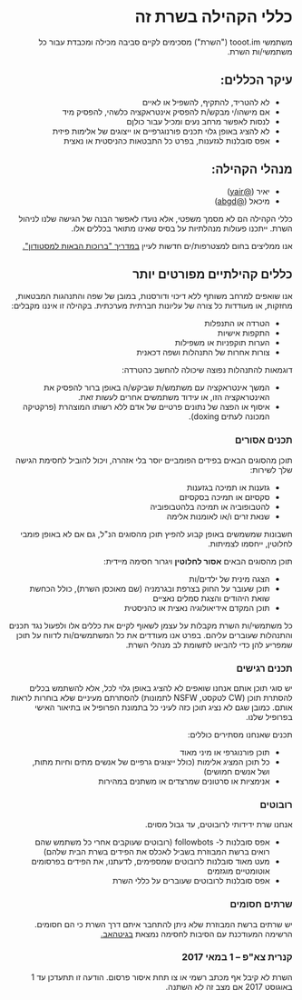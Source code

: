 <div dir="rtl">

# כללי הקהילה בשרת זה
משתמשי tooot.im ("השרת") מסכימים לקיים סביבה מכילה ומכבדת עבור כל משתמשי/ות השרת.

## עיקר הכללים:
- לא להטריד, להתקיף, להשפיל או לאיים
- אם מישהו/י מבקש/ת להפסיק אינטראקציה כלשהי, להפסיק מיד
- לנסות לאפשר מרחב נעים ומכיל עבור כולןם
- לא להציג באופן גלוי תכנים פורנוגרפיים או ייצוגים של אלימות פיזית
- אפס סובלנות לגזענות, בפרט כל התבטאות כהניסטית או נאצית


## מנהלי הקהילה:
- יאיר ([@yair](https://tooot.im/@yair))
- מיכאל ([@abgd](https://tooot.im/@abgd)) 

כללי הקהילה הם לא מסמך משפטי, אלא נועדו לאפשר הבנה של הגישה שלנו לניהול השרת. ייתכנו פעולות מנהלתיות על בסיס שאינו מתואר בכללים אלו.

אנו ממליצים בחום למצטרפות/ים חדשות לעיין [במדריך "ברוכות הבאות למסטודון".](https://github.com/Toootim/Resources/blob/master/info/welcome.md)


## כללים קהילתיים מפורטים יותר
אנו שואפים למרחב משותף ללא דיכוי ודורסנות, במובן של שפה והתנהגות המבטאות, מחזקות, או מעודדות כל צורה של עליונות חברתית מערכתית.
בקהילה זו איננו מקבלים:
- הטרדה או התנפלות
- התקפות אישיות
- הערות תוקפניות או משפילות
- צורות אחרות של התנהלות ושפה דכאנית

דוגמאות להתנהלות נפוצה שיכולה להחשב כהטרדה:
- המשך אינטראקציה עם משתמש/ת שביקש/ה באופן ברור להפסיק את האינטראקציה הזו, או עידוד משתמשים אחרים לעשות זאת.
- איסוף או הפצה של נתונים פרטיים של אדם ללא רשותו המוצהרת (פרקטיקה המכונה לעתים doxing).

### תכנים אסורים
תוכן מהסוגים הבאים בפידים הפומביים יוסר בלי אזהרה, ויכול להוביל לחסימת הגישה שלך לשירות:
- גזענות או תמיכה בגזענות
- סקסיזם או תמיכה בסקסיזם
- להטבופוביה או תמיכה בלהטבופוביה
- שנאת זרים ו/או לאומנות אלימה

חשבונות שמשמשים באופן קבוע להפיץ תוכן מהסוגים הנ"ל, גם אם לא באופן פומבי לחלוטין, ייחסמו לצמיתות.

תוכן מהסוגים הבאים **אסור לחלוטין** ויגרור חסימה מיידית:
- הצגה מינית של ילדים/ות
- תוכן שעובר על החוק בצרפת ובגרמניה (שם מאוכסן השרת), כולל הכחשת שואת היהודים והצגת סמלים נאציים
- תוכן המקדם אידיאולוגיה נאצית או כהניסטית

כל משתמשי/ות השרת מקבלות על עצמן לשאוף לקיים את כללים אלו ולפעול נגד תכנים והתנהלות שעוברים עליהם. בפרט אנו מעודדים את כל המשתמשים/ות לדווח על תוכן שמפריע להן כדי להביאו לתשומת לב מנהלי השרת.


### תכנים רגישים
יש סוגי תוכן אותם אנחנו שואפים לא להציג באופן גלוי לכל, אלא להשתמש בכלים להסתרת תוכן (CW לטקסט, NSFW לתמונות) להסתרתם מעיניים שלא בוחרות לראות אותם. כמובן שגם לא נציג תוכן כזה לעיני כל בתמונת הפרופיל או בתיאור האישי בפרופיל שלנו.

תכנים שאנחנו מסתירים כוללים:
- תוכן פורנוגרפי או מיני מאוד
- כל תוכן המציג אלימות (כולל ייצוגים גרפיים של אנשים מתים וחיות מתות, ושל אנשים חמושים)
- אנימציות או סרטונים שמרצדים או משתנים במהירות

### רובוטים
אנחנו שרת ידידותי לרובוטים, עד גבול מסוים.
- אפס סובלנות ל- followbots (רובוטים שעוקבים אחרי כל משתמש שהם רואים ברשת המבוזרת בשביל לאכלס את הפידים בשרת הבית שלהם)
- מעט מאוד סובלנות לרובוטים שמספימים, לדעתנו, את הפידים בפרסומים אוטומטיים מוגזמים
- אפס סובלנות לרובוטים שעוברים על כללי השרת

### שרתים חסומים
יש שרתים ברשת המבוזרת שלא ניתן להתחבר איתם דרך השרת כי הם חסומים. הרשימה המעודכנת עם הסיבות לחסימה נמצאת [בגיטהאב.](https://github.com/Toootim/blocked-instances)

### קנרית צא"פ – 1 במאי 2017
השרת לא קיבל אף מכתב רשמי או צו תחת איסור פרסום. הודעה זו תתעדכן עד 1 באוגוסט 2017 אם מצב זה לא השתנה.

</div>
